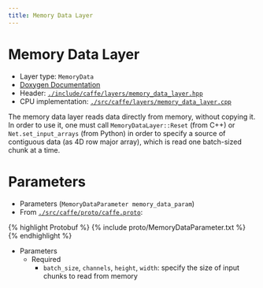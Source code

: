 ```yaml
---
title: Memory Data Layer
---
```


# Memory Data Layer

* Layer type: `MemoryData`
* [Doxygen Documentation](http://caffe.berkeleyvision.org/doxygen/classcaffe_1_1MemoryDataLayer.html)
* Header: [`./include/caffe/layers/memory_data_layer.hpp`](https://github.com/BVLC/caffe/blob/master/include/caffe/layers/memory_data_layer.hpp)
* CPU implementation: [`./src/caffe/layers/memory_data_layer.cpp`](https://github.com/BVLC/caffe/blob/master/src/caffe/layers/memory_data_layer.cpp)

The memory data layer reads data directly from memory, without copying it. In order to use it, one must call `MemoryDataLayer::Reset` (from C++) or `Net.set_input_arrays` (from Python) in order to specify a source of contiguous data (as 4D row major array), which is read one batch-sized chunk at a time.

# Parameters

* Parameters (`MemoryDataParameter memory_data_param`)
* From [`./src/caffe/proto/caffe.proto`](https://github.com/BVLC/caffe/blob/master/src/caffe/proto/caffe.proto):

{% highlight Protobuf %}
{% include proto/MemoryDataParameter.txt %}
{% endhighlight %}

* Parameters
    - Required
        - `batch_size`, `channels`, `height`, `width`: specify the size of input chunks to read from memory
